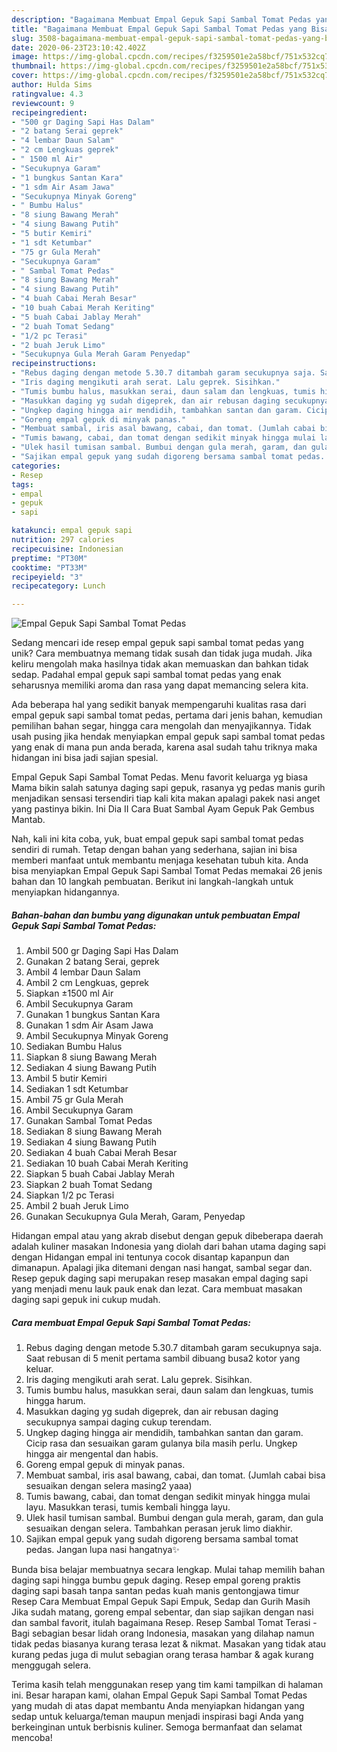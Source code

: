 ```yaml
---
description: "Bagaimana Membuat Empal Gepuk Sapi Sambal Tomat Pedas yang Bisa Manjain Lidah"
title: "Bagaimana Membuat Empal Gepuk Sapi Sambal Tomat Pedas yang Bisa Manjain Lidah"
slug: 3508-bagaimana-membuat-empal-gepuk-sapi-sambal-tomat-pedas-yang-bisa-manjain-lidah
date: 2020-06-23T23:10:42.402Z
image: https://img-global.cpcdn.com/recipes/f3259501e2a58bcf/751x532cq70/empal-gepuk-sapi-sambal-tomat-pedas-foto-resep-utama.jpg
thumbnail: https://img-global.cpcdn.com/recipes/f3259501e2a58bcf/751x532cq70/empal-gepuk-sapi-sambal-tomat-pedas-foto-resep-utama.jpg
cover: https://img-global.cpcdn.com/recipes/f3259501e2a58bcf/751x532cq70/empal-gepuk-sapi-sambal-tomat-pedas-foto-resep-utama.jpg
author: Hulda Sims
ratingvalue: 4.3
reviewcount: 9
recipeingredient:
- "500 gr Daging Sapi Has Dalam"
- "2 batang Serai geprek"
- "4 lembar Daun Salam"
- "2 cm Lengkuas geprek"
- " 1500 ml Air"
- "Secukupnya Garam"
- "1 bungkus Santan Kara"
- "1 sdm Air Asam Jawa"
- "Secukupnya Minyak Goreng"
- " Bumbu Halus"
- "8 siung Bawang Merah"
- "4 siung Bawang Putih"
- "5 butir Kemiri"
- "1 sdt Ketumbar"
- "75 gr Gula Merah"
- "Secukupnya Garam"
- " Sambal Tomat Pedas"
- "8 siung Bawang Merah"
- "4 siung Bawang Putih"
- "4 buah Cabai Merah Besar"
- "10 buah Cabai Merah Keriting"
- "5 buah Cabai Jablay Merah"
- "2 buah Tomat Sedang"
- "1/2 pc Terasi"
- "2 buah Jeruk Limo"
- "Secukupnya Gula Merah Garam Penyedap"
recipeinstructions:
- "Rebus daging dengan metode 5.30.7 ditambah garam secukupnya saja. Saat rebusan di 5 menit pertama sambil dibuang busa2 kotor yang keluar."
- "Iris daging mengikuti arah serat. Lalu geprek. Sisihkan."
- "Tumis bumbu halus, masukkan serai, daun salam dan lengkuas, tumis hingga harum."
- "Masukkan daging yg sudah digeprek, dan air rebusan daging secukupnya sampai daging cukup terendam."
- "Ungkep daging hingga air mendidih, tambahkan santan dan garam. Cicip rasa dan sesuaikan garam gulanya bila masih perlu. Ungkep hingga air mengental dan habis."
- "Goreng empal gepuk di minyak panas."
- "Membuat sambal, iris asal bawang, cabai, dan tomat. (Jumlah cabai bisa sesuaikan dengan selera masing2 yaaa)"
- "Tumis bawang, cabai, dan tomat dengan sedikit minyak hingga mulai layu. Masukkan terasi, tumis kembali hingga layu."
- "Ulek hasil tumisan sambal. Bumbui dengan gula merah, garam, dan gula sesuaikan dengan selera. Tambahkan perasan jeruk limo diakhir."
- "Sajikan empal gepuk yang sudah digoreng bersama sambal tomat pedas. Jangan lupa nasi hangatnya✨"
categories:
- Resep
tags:
- empal
- gepuk
- sapi

katakunci: empal gepuk sapi 
nutrition: 297 calories
recipecuisine: Indonesian
preptime: "PT30M"
cooktime: "PT33M"
recipeyield: "3"
recipecategory: Lunch

---
```



![Empal Gepuk Sapi Sambal Tomat Pedas](https://img-global.cpcdn.com/recipes/f3259501e2a58bcf/751x532cq70/empal-gepuk-sapi-sambal-tomat-pedas-foto-resep-utama.jpg)

Sedang mencari ide resep empal gepuk sapi sambal tomat pedas yang unik? Cara membuatnya memang tidak susah dan tidak juga mudah. Jika keliru mengolah maka hasilnya tidak akan memuaskan dan bahkan tidak sedap. Padahal empal gepuk sapi sambal tomat pedas yang enak seharusnya memiliki aroma dan rasa yang dapat memancing selera kita.

Ada beberapa hal yang sedikit banyak mempengaruhi kualitas rasa dari empal gepuk sapi sambal tomat pedas, pertama dari jenis bahan, kemudian pemilihan bahan segar, hingga cara mengolah dan menyajikannya. Tidak usah pusing jika hendak menyiapkan empal gepuk sapi sambal tomat pedas yang enak di mana pun anda berada, karena asal sudah tahu triknya maka hidangan ini bisa jadi sajian spesial.

Empal Gepuk Sapi Sambal Tomat Pedas. Menu favorit keluarga yg biasa Mama bikin salah satunya daging sapi gepuk, rasanya yg pedas manis gurih menjadikan sensasi tersendiri tiap kali kita makan apalagi pakek nasi anget yang pastinya bikin. Ini Dia II Cara Buat Sambal Ayam Gepuk Pak Gembus Mantab.


Nah, kali ini kita coba, yuk, buat empal gepuk sapi sambal tomat pedas sendiri di rumah. Tetap dengan bahan yang sederhana, sajian ini bisa memberi manfaat untuk membantu menjaga kesehatan tubuh kita. Anda bisa menyiapkan Empal Gepuk Sapi Sambal Tomat Pedas memakai 26 jenis bahan dan 10 langkah pembuatan. Berikut ini langkah-langkah untuk menyiapkan hidangannya.

<!--inarticleads1-->

##### Bahan-bahan dan bumbu yang digunakan untuk pembuatan Empal Gepuk Sapi Sambal Tomat Pedas:

1. Ambil 500 gr Daging Sapi Has Dalam
1. Gunakan 2 batang Serai, geprek
1. Ambil 4 lembar Daun Salam
1. Ambil 2 cm Lengkuas, geprek
1. Siapkan  ±1500 ml Air
1. Ambil Secukupnya Garam
1. Gunakan 1 bungkus Santan Kara
1. Gunakan 1 sdm Air Asam Jawa
1. Ambil Secukupnya Minyak Goreng
1. Sediakan  Bumbu Halus
1. Siapkan 8 siung Bawang Merah
1. Sediakan 4 siung Bawang Putih
1. Ambil 5 butir Kemiri
1. Sediakan 1 sdt Ketumbar
1. Ambil 75 gr Gula Merah
1. Ambil Secukupnya Garam
1. Gunakan  Sambal Tomat Pedas
1. Sediakan 8 siung Bawang Merah
1. Sediakan 4 siung Bawang Putih
1. Sediakan 4 buah Cabai Merah Besar
1. Sediakan 10 buah Cabai Merah Keriting
1. Siapkan 5 buah Cabai Jablay Merah
1. Siapkan 2 buah Tomat Sedang
1. Siapkan 1/2 pc Terasi
1. Ambil 2 buah Jeruk Limo
1. Gunakan Secukupnya Gula Merah, Garam, Penyedap


Hidangan empal atau yang akrab disebut dengan gepuk dibeberapa daerah adalah kuliner masakan Indonesia yang diolah dari bahan utama daging sapi dengan Hidangan empal ini tentunya cocok disantap kapanpun dan dimanapun. Apalagi jika ditemani dengan nasi hangat, sambal segar dan. Resep gepuk daging sapi merupakan resep masakan empal daging sapi yang menjadi menu lauk pauk enak dan lezat. Cara membuat masakan daging sapi gepuk ini cukup mudah. 

<!--inarticleads2-->

##### Cara membuat Empal Gepuk Sapi Sambal Tomat Pedas:

1. Rebus daging dengan metode 5.30.7 ditambah garam secukupnya saja. Saat rebusan di 5 menit pertama sambil dibuang busa2 kotor yang keluar.
1. Iris daging mengikuti arah serat. Lalu geprek. Sisihkan.
1. Tumis bumbu halus, masukkan serai, daun salam dan lengkuas, tumis hingga harum.
1. Masukkan daging yg sudah digeprek, dan air rebusan daging secukupnya sampai daging cukup terendam.
1. Ungkep daging hingga air mendidih, tambahkan santan dan garam. Cicip rasa dan sesuaikan garam gulanya bila masih perlu. Ungkep hingga air mengental dan habis.
1. Goreng empal gepuk di minyak panas.
1. Membuat sambal, iris asal bawang, cabai, dan tomat. (Jumlah cabai bisa sesuaikan dengan selera masing2 yaaa)
1. Tumis bawang, cabai, dan tomat dengan sedikit minyak hingga mulai layu. Masukkan terasi, tumis kembali hingga layu.
1. Ulek hasil tumisan sambal. Bumbui dengan gula merah, garam, dan gula sesuaikan dengan selera. Tambahkan perasan jeruk limo diakhir.
1. Sajikan empal gepuk yang sudah digoreng bersama sambal tomat pedas. Jangan lupa nasi hangatnya✨


Bunda bisa belajar membuatnya secara lengkap. Mulai tahap memilih bahan daging sapi hingga bumbu gepuk daging. Resep empal goreng praktis daging sapi basah tanpa santan pedas kuah manis gentongjawa timur Resep Cara Membuat Empal Gepuk Sapi Empuk, Sedap dan Gurih Masih Jika sudah matang, goreng empal sebentar, dan siap sajikan dengan nasi dan sambal favorit, itulah bagaimana Resep. Resep Sambal Tomat Terasi - Bagi sebagian besar lidah orang Indonesia, masakan yang dilahap namun tidak pedas biasanya kurang terasa lezat &amp; nikmat. Masakan yang tidak atau kurang pedas juga di mulut sebagian orang terasa hambar &amp; agak kurang menggugah selera. 

Terima kasih telah menggunakan resep yang tim kami tampilkan di halaman ini. Besar harapan kami, olahan Empal Gepuk Sapi Sambal Tomat Pedas yang mudah di atas dapat membantu Anda menyiapkan hidangan yang sedap untuk keluarga/teman maupun menjadi inspirasi bagi Anda yang berkeinginan untuk berbisnis kuliner. Semoga bermanfaat dan selamat mencoba!
